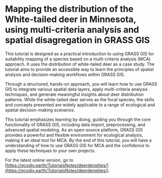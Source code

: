 # Mapping the distribution of the White-tailed deer in Minnesota, using multi-criteria analysis and spatial disagregation in GRASS GIS

This tutorial is designed as a practical introduction to using GRASS GIS for suitability mapping of a species based on a multi-criteria analysis (MCA) approach. It uses the distribution of white-tailed deer as a case study. The tutorial aims to provide an accessible way to learn the principles of spatial analysis and decision-making workflows within GRASS GIS.

Through a structured, hands-on approach, you will learn how to use GRASS GIS to integrate various spatial data layers, apply multi-criteria analysis techniques, and generate meaningful insights about deer distribution patterns. While the white-tailed deer serves as the focal species, the skills and concepts presented are widely applicable to a range of ecological and spatial decision-making scenarios.

This tutorial emphasizes learning by doing, guiding you through the core functionality of GRASS GIS, including data import, preprocessing, and advanced spatial modeling. As an open-source platform, GRASS GIS provides a powerful and flexible environment for ecological analysis, making it an ideal tool for MCA. By the end of this tutorial, you will have a understanding of how to use GRASS GIS for MCA and the confidence to apply these techniques to your own projects.

For the latest online version, go to [https://ecodiv.earth/TutorialsNotes/deerdensities/](https://ecodiv.earth/TutorialsNotes/deerdensities/).